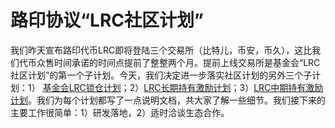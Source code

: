 # 路印协议“LRC社区计划”

我们昨天宣布路印代币LRC即将登陆三个交易所（比特儿，币安，币久），这比我们代币众售时间承诺的时间点提前了整整两个月。提前上线交易所是基金会“LRC社区计划”的第一个子计划。今天，我们决定进一步落实社区计划的另外三个子计划：1） [基金会LRC锁仓计划](foundation-icebox-program.md)；2）[LRC长期持有激励计划](longterm-incentive-program.md)；3）[LRC中期持有激励计划](midterm-incentive-program.md)。我们为每个计划都写了一点说明文档，共大家了解一些细节。我们接下来的主要工作很简单：1）研发落地，2）适时洽谈生态合作。